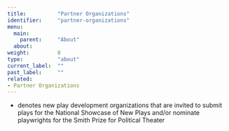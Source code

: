 ```yaml
---
title:          "Partner Organizations"
identifier:     "partner-organizations"
menu:
  main:
    parent:     "About"
  about:
weight:         8
type:           "about"
current_label:  ""
past_label:     ""
related:
- Partner Organizations
---
```


+ denotes new play development organizations that are invited to submit plays for the National Showcase of New Plays and/or nominate playwrights for the Smith Prize for Political Theater
